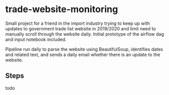 # trade-website-monitoring

Small project for a friend in the import industry trying to keep up with updates to government trade list website in 2019/2020 and limit need to manually scroll through the website daily. Initial prototype of the airflow dag and input notebook included. 

Pipeline run daily to parse the website using BeautifulSoup, identifies dates and related text, and sends a daily email whether there is an update to the website.

## Steps

todo

